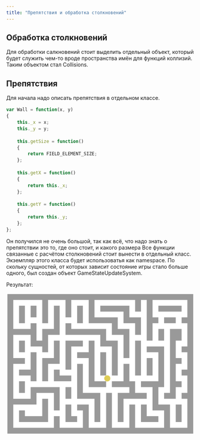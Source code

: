 ```yaml
---
title: "Препятствия и обработка столкновений"
---
```


## Обработка столкновений
Для обработки салкновений стоит выделить отдельный объект, который будет служить чем-то вроде пространства имён для функций коллизий.
Таким объектом стал Collisions.

## Препятствия
Для начала надо описать препятствия в отдельном классе.

```js
var Wall = function(x, y)
{
    this._x = x;
    this._y = y;

    this.getSize = function()
    {
        return FIELD_ELEMENT_SIZE;
    };

    this.getX = function()
    {
        return this._x;
    };

    this.getY = function()
    {
        return this._y;
    };
};

```
Он получился не очень большой, так как всё, что надо знать о препятствии это то, где оно стоит, и какого размера
Все функции связанные с расчётом cтолкновений стоит вынести в отдельный класс. Экземпляр этого класса будет использоватья как namespace.
По скольку сущностей, от которых зависит состояние игры стало больше одного, был создан объект GameStateUpdateSystem.

Результат:

![Скриншот](img\web-packman\web_packman-screenshot-3.png)
